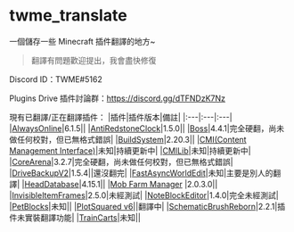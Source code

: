 # twme_translate

一個儲存一些 Minecraft 插件翻譯的地方~

> 翻譯有問題歡迎提出，我會盡快修復

Discord ID：TWME#5162

Plugins Drive 插件討論群：https://discord.gg/dTFNDzK7Nz

現有已翻譯/正在翻譯插件：
|插件|插件版本|備註|
|:---|:---|:---|
|[AlwaysOnline](https://www.spigotmc.org/resources/alwaysonline.66591/)|6.1.5||
|[AntiRedstoneClock](https://www.spigotmc.org/resources/antiredstoneclock-worldguard-plotsquard-support-1-8-1-17.18557/)|1.5.0||
|[Boss](https://www.mc-market.org/resources/21619/)|4.4.1|完全硬翻，尚未做任何校對，但已無格式錯誤|
|[BuildSystem](https://www.spigotmc.org/resources/buildsystem-1-8-1-18.60441/)|2.20.3||
|[CMI(Content Management Interface)](https://www.spigotmc.org/resources/cmi-298-commands-insane-kits-portals-essentials-economy-mysql-sqlite-much-more.3742/)|未知|持續更新中|
|[CMILib](https://www.spigotmc.org/resources/cmilib.87610/)|未知|持續更新中|
|[CoreArena](https://www.mc-market.org/resources/21643/)|3.2.7|完全硬翻，尚未做任何校對，但已無格式錯誤|
|[DriveBackupV2](https://www.spigotmc.org/resources/drivebackupv2.79519/)|1.5.4||還沒翻完|
|[FastAsyncWorldEdit](https://www.spigotmc.org/resources/fast-async-worldedit.13932/)|未知|主要是別人的翻譯|
|[HeadDatabase](https://www.spigotmc.org/resources/head-database.14280/)|4.15.1||
|[Mob Farm Manager](https://www.spigotmc.org/resources/mob-farm-manager-supports-1-7-10-up-to-1-18-hopper-support.15127/) |2.0.3.0||
|[InvisibleItemFrames](https://www.spigotmc.org/resources/invisibleitemframes-better-item-frames.85085/updates)|2.5.0|未經測試|
|[NoteBlockEditor](https://www.spigotmc.org/resources/noteblockeditor.87150/)|1.4.0|完全未經測試|
|[PetBlocks](https://www.spigotmc.org/resources/petblocks-mysql-bungeecord-customizeable-gui-1-8-1-18.12056/)|未知||
|[PlotSquared v6](https://www.spigotmc.org/resources/plotsquared-v6.77506/)||翻譯中|
|[SchematicBrushReborn](https://www.spigotmc.org/resources/schematic-brush-reborn.79441/)|2.2.1|插件未實裝翻譯功能|
|[TrainCarts](https://www.spigotmc.org/resources/traincarts.39592/)|未知||


